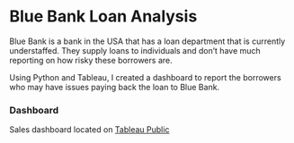 # Blue Bank Loan Analysis
Blue Bank is a bank in the USA that has a loan department that is currently understaffed.
They supply loans to individuals and don’t have much reporting on how risky these
borrowers are.

Using Python and Tableau, I created a dashboard to report the borrowers who may have issues paying back the loan to Blue Bank.

### Dashboard
Sales dashboard located on [Tableau Public](https://public.tableau.com/views/BlueBankLoanAnalysis_16993027830540/BlueBankLoans?:language=en-US&publish=yes&:display_count=n&:origin=viz_share_link)
